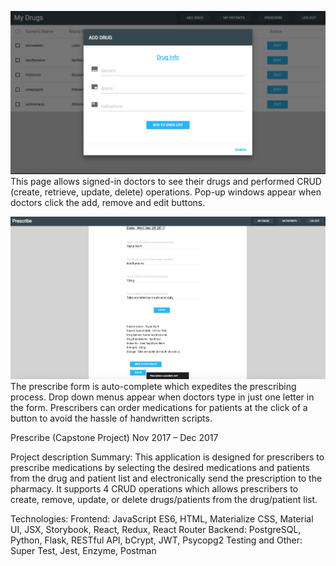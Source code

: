 ![add drug](Add-Drug-in-"Prescribe"-App.png)
This page allows signed-in doctors to see their drugs and performed CRUD (create, retrieve, update, delete) operations.
Pop-up windows appear when doctors click the add, remove and edit buttons.

![prescribe](Prescribe-Page-in-"Prescribe"-App.png)
The prescribe form is auto-complete which expedites the prescribing process. Drop down menus appear when doctors type in just one letter in the form. Prescribers can order medications for patients at the click of a button to avoid the
hassle of handwritten scripts.

Prescribe (Capstone Project)
Nov 2017 – Dec 2017

Project description
Summary:
This application is designed for prescribers to prescribe medications by selecting the desired medications and patients from the drug and patient list and electronically send the prescription to the pharmacy. It supports 4 CRUD operations which allows prescribers to create, remove, update, or delete drugs/patients from the drug/patient list.

Technologies:
Frontend: JavaScript ES6, HTML, Materialize CSS, Material UI, JSX, Storybook, React, Redux, React Router
Backend: PostgreSQL, Python, Flask, RESTful API, bCrypt, JWT, Psycopg2
Testing and Other: Super Test, Jest, Enzyme, Postman
